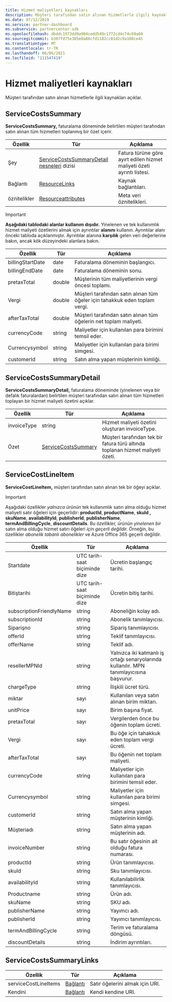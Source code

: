 ```yaml
---
title: Hizmet maliyetleri kaynakları
description: Müşteri tarafından satın alınan hizmetlerle ilgili kaynakları açıklar.
ms.date: 07/12/2019
ms.service: partner-dashboard
ms.subservice: partnercenter-sdk
ms.openlocfilehash: dbddc1973dd9a904cedd549c1772cd4c74c69a60
ms.sourcegitcommit: b307fd75e305e0a88cfd1182cc01d2c9a108ce45
ms.translationtype: MT
ms.contentlocale: tr-TR
ms.lasthandoff: 06/06/2021
ms.locfileid: "111547419"
---
```

# <a name="service-costs-resources"></a>Hizmet maliyetleri kaynakları

Müşteri tarafından satın alınan hizmetlerle ilgili kaynakları açıklar.

## <a name="servicecostssummary"></a>ServiceCostsSummary

**ServiceCostsSummary,** faturalama döneminde belirtilen müşteri tarafından satın alınan tüm hizmetleri toplanmış bir özet içerir.

| Özellik | Tür | Açıklama |
| -------- | ---- | ----------- |
| Şey | [ServiceCostsSummaryDetail nesneleri](#servicecostssummarydetail) dizisi | Fatura türüne göre ayırt edilen hizmet maliyeti özeti ayrıntı listesi.|
| Bağlantı | [ResourceLinks](utility-resources.md#resourcelinks) | Kaynak bağlantıları. |
| öznitelikler | [Resourceattributes](utility-resources.md#resourceattributes) | Meta veri öznitelikleri. |

> [!IMPORTANT]
> **Aşağıdaki tablodaki alanlar kullanım dışıdır.** Yinelenen ve tek kullanımlık hizmet maliyeti özetlerini almak için ayrıntılar **alanını** kullanın. Ayrıntılar  alanı önceki tabloda açıklanmıştır. Ayrıntılar alanına **karşılık** gelen veri değerlerine bakın, ancak kök düzeyindeki alanlara bakın.

| Özellik | Tür | Açıklama |
| -------- | ---- | ----------- |
| billingStartDate | date | Faturalama döneminin başlangıcı. |
| billingEndDate | date | Faturalama döneminin sonu. |
| pretaxTotal | double | Müşterinin tüm maliyetlerinin vergi öncesi toplamı. |
| Vergi  | double | Müşteri tarafından satın alınan tüm öğeler için tahakkuk eden toplam vergi. |
| afterTaxTotal | double | Müşteri tarafından satın alınan tüm öğelerin net toplam maliyeti. |
| currencyCode | string | Maliyetler için kullanılan para birimini temsil eder. |
| Currencysymbol | string | Maliyetler için kullanılan para birimi simgesi. |
| customerId | string | Satın alma yapan müşterinin kimliği. |

## <a name="servicecostssummarydetail"></a>ServiceCostsSummaryDetail

**ServiceCostsSummaryDetail,** faturalama döneminde (yinelenen veya bir defalık faturalardan) belirtilen müşteri tarafından satın alınan tüm hizmetleri toplayan bir hizmet maliyeti özetini açıklar.

| Özellik | Tür | Açıklama |
| -------- | ---- | ----------- |
| invoiceType | string | Hizmet maliyeti özetini oluşturan invoiceType. |
| Özet | [ServiceCostsSummary](#servicecostssummary) | Müşteri tarafından tek bir fatura türü altında toplanan hizmet maliyeti özeti. |

## <a name="servicecostlineitem"></a>ServiceCostLineItem

**ServiceCostLineItem,** müşteri tarafından satın alınan tek bir öğeyi açıklar.

> [!IMPORTANT]
> Aşağıdaki özellikler *yalnızca ürünün* tek kullanımlık satın alma olduğu hizmet maliyeti satır öğeleri için geçerlidir: **productId**, **productName**, **skuId , skuName**, **availabilityId**, **publisherId**, **publisherName**, **termAndBillingCycle**, **discountDetails**.   Bu *özellikler, ürünün yinelenen bir* satın alma olduğu hizmet satırı öğeleri *için geçerli değildir.* Örneğin, bu özellikler *abonelik tabanlı abonelikler* ve Azure Office 365 geçerli değildir.

| Özellik                 | Tür                           | Açıklama                                                          |
|--------------------------|--------------------------------|----------------------------------------------------------------------|
| Startdate                | UTC tarih-saat biçiminde dize | Ücretin başlangıç tarihi.                                       |
| Bitiştarihi                  | UTC tarih-saat biçiminde dize | Ücretin bitiş tarihi.                                         |
| subscriptionFriendlyName | string                         | Aboneliğin kolay adı.                              |
| subscriptionId           | string                         | Abonelik tanımlayıcısı.                                         |
| Siparişno                  | string                         | Sipariş tanımlayıcısı.                                                |
| offerId                  | string                         | Teklif tanımlayıcısı.                                                |
| offerName                | string                         | Teklif adı.                                                      |
| resellerMPNId            | string                         | Yalnızca iki katmanlı iş ortağı senaryolarında kullanılır. MPN tanımlayıcısına başvurur. |
| chargeType               | string                         | İlişkili ücret türü.                                          |
| miktar                 | sayı                         | Kullanılan veya satın alınan birim miktarı.                             |
| unitPrice                | sayı                         | Birim başına fiyat.                                                  |
| pretaxTotal              | sayı                         | Vergilerden önce bu öğenin toplam ücreti.                         |
| Vergi                      | sayı                         | Bu öğe için tahakkuk eden toplam vergi ücreti.                         |
| afterTaxTotal            | sayı                         | Bu öğenin net toplam maliyeti.                                    |
| currencyCode             | string                         | Maliyetler için kullanılan para birimini temsil eder.                          |
| Currencysymbol           | string                         | Maliyetler için kullanılan para birimi simgesi.                              |
| customerId               | string                         | Satın alma yapan müşterinin kimliği.                          |
| Müşteriadı             | string                         | Satın alma yapan müşterinin adı.                        |
| invoiceNumber            | string                         | Bu satır öğesinin ait olduğu fatura numarası.                   |
| productId                | string                         | Ürün tanımlayıcısı.                                              |
| skuId                    | string                         | Sku tanımlayıcısı.                                                  |
| availabilityId           | string                         | Kullanılabilirlik tanımlayıcısı.                                         |
| Productname              | string                         | Ürün adı.                                                    |
| skuName                  | string                         | SKU adı.                                                        |
| publisherName            | string                         | Yayımcı adı.                                                  |
| publisherId              | string                         | Yayımcı tanımlayıcısı.                                            |
| termAndBillingCycle      | string                         | Terim ve faturalama döngüsü.                                          |
| discountDetails          | string                         | İndirim ayrıntıları.                                                |

## <a name="servicecostssummarylinks"></a>ServiceCostsSummaryLinks

| Özellik             | Tür                               | Açıklama                         |
|----------------------|------------------------------------|-------------------------------------|
| serviceCostLineItems | [Bağlantı](utility-resources.md#link) | Satır öğelerini almak için URI. |
| Kendini                 | [Bağlantı](utility-resources.md#link) | Kendi kendine URI.                       |
